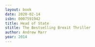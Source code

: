 ```yaml
---
layout: book
date: 2020-02-14
isbn: 0007591942
title: Head of State
stitle: The Bestselling Brexit Thriller
author: Andrew Marr
year: 2014
---
```


